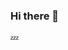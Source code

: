 ### Hi there 👋
💤
<!--
![]![IMG_2870](https://github.com/mooseclub/mooseclub/assets/156183520/82ba3815-206a-4008-8c3f-9b8cb765d2f1)

-->
